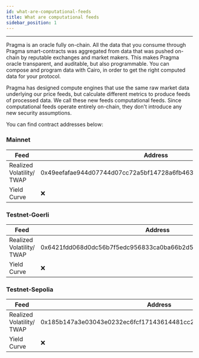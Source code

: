 ```yaml
---
id: what-are-computational-feeds
title: What are computational feeds
sidebar_position: 1
---
```


---

Pragma is an oracle fully on-chain. All the data that you consume through Pragma smart-contracts was aggregated from data that was pushed on-chain by reputable exchanges and market makers. This makes Pragma oracle transparent, and auditable, but also programmable. You can compose and program data with Cairo, in order to get the right computed data for your protocol.

Pragma has designed compute engines that use the same raw market data underlying our price feeds, but calculate different metrics to produce feeds of processed data. We call these new feeds computational feeds. Since computational feeds operate entirely on-chain, they don't introduce any new security assumptions.

You can find contract addresses below:

### Mainnet

| Feed                      | Address                                                           | Explorer                                                                                                                                                                                                                                                            |
| ------------------------- | ----------------------------------------------------------------- | ------------------------------------------------------------------------------------------------------------------------------------------------------------------------------------------------------------------------------------------------------------------- |
| Realized Volatility/ TWAP | 0x49eefafae944d07744d07cc72a5bf14728a6fb463c3eae5bca13552f5d455fd | [Starkscan](https://testnet.starkscan.co/contract/0x49eefafae944d07744d07cc72a5bf14728a6fb463c3eae5bca13552f5d455fd#read-contract) [Voyager](https://goerli.voyager.online/contract/0x49eefafae944d07744d07cc72a5bf14728a6fb463c3eae5bca13552f5d455fd#readContract) |
| Yield Curve               | ❌                                                                 | [Starkscan](https://testnet.starkscan.co/contract/x#read-contract) [Voyager](https://goerli.voyager.online/contract/x#readContract)                                                                                                                                 |

### Testnet-Goerli

| Feed                      | Address                                                           | Explorer                                                                                                                                                                                                                                                            |
| ------------------------- | ----------------------------------------------------------------- | ------------------------------------------------------------------------------------------------------------------------------------------------------------------------------------------------------------------------------------------------------------------- |
| Realized Volatility/ TWAP | 0x6421fdd068d0dc56b7f5edc956833ca0ba66b2d5f9a8fea40932f226668b5c4 | [Starkscan](https://testnet.starkscan.co/contract/0x6421fdd068d0dc56b7f5edc956833ca0ba66b2d5f9a8fea40932f226668b5c4#read-contract) [Voyager](https://goerli.voyager.online/contract/0x6421fdd068d0dc56b7f5edc956833ca0ba66b2d5f9a8fea40932f226668b5c4#readContract) |
| Yield Curve               | ❌                                                                 | [Starkscan](https://testnet.starkscan.co/contract/x#read-contract) [Voyager](https://goerli.voyager.online/contract/x#readContract)                                                                                                                                 |


### Testnet-Sepolia

| Feed                      | Address                                                           | Explorer                                                                                                                                                                                                                                                            |
| ------------------------- | ----------------------------------------------------------------- | ------------------------------------------------------------------------------------------------------------------------------------------------------------------------------------------------------------------------------------------------------------------- |
| Realized Volatility/ TWAP | 0x185b147a3e03043e0232ec6fcf17143614481cc29a505c7d9c4b29e98c1f14e | [Starkscan](https://sepolia.starkscan.co/contract/0x185b147a3e03043e0232ec6fcf17143614481cc29a505c7d9c4b29e98c1f14e#read-contract) [Voyager](https://sepolia.voyager.online/contract/0x185b147a3e03043e0232ec6fcf17143614481cc29a505c7d9c4b29e98c1f14e#readContract) |
| Yield Curve               | ❌                                                                 | [Starkscan](https://sepolia.starkscan.co/contract/x#read-contract) [Voyager](https://sepolia.voyager.online/contract/x#readContract)                                                                                                                                 |
